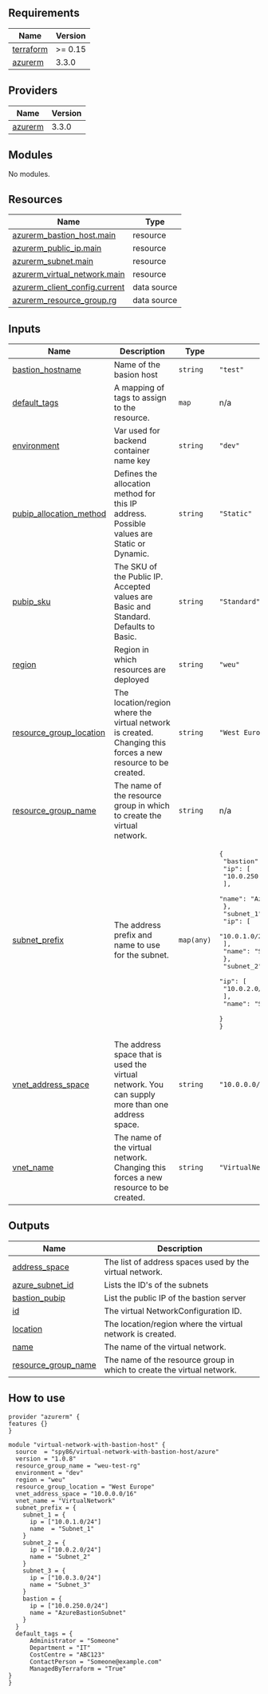 <!-- BEGIN_TF_DOCS -->
## Requirements

| Name | Version |
|------|---------|
| <a name="requirement_terraform"></a> [terraform](#requirement\_terraform) | >= 0.15 |
| <a name="requirement_azurerm"></a> [azurerm](#requirement\_azurerm) | 3.3.0 |

## Providers

| Name | Version |
|------|---------|
| <a name="provider_azurerm"></a> [azurerm](#provider\_azurerm) | 3.3.0 |

## Modules

No modules.

## Resources

| Name | Type |
|------|------|
| [azurerm_bastion_host.main](https://registry.terraform.io/providers/hashicorp/azurerm/3.3.0/docs/resources/bastion_host) | resource |
| [azurerm_public_ip.main](https://registry.terraform.io/providers/hashicorp/azurerm/3.3.0/docs/resources/public_ip) | resource |
| [azurerm_subnet.main](https://registry.terraform.io/providers/hashicorp/azurerm/3.3.0/docs/resources/subnet) | resource |
| [azurerm_virtual_network.main](https://registry.terraform.io/providers/hashicorp/azurerm/3.3.0/docs/resources/virtual_network) | resource |
| [azurerm_client_config.current](https://registry.terraform.io/providers/hashicorp/azurerm/3.3.0/docs/data-sources/client_config) | data source |
| [azurerm_resource_group.rg](https://registry.terraform.io/providers/hashicorp/azurerm/3.3.0/docs/data-sources/resource_group) | data source |

## Inputs

| Name | Description | Type | Default | Required |
|------|-------------|------|---------|:--------:|
| <a name="input_bastion_hostname"></a> [bastion\_hostname](#input\_bastion\_hostname) | Name of the basion host | `string` | `"test"` | no |
| <a name="input_default_tags"></a> [default\_tags](#input\_default\_tags) | A mapping of tags to assign to the resource. | `map` | n/a | yes |
| <a name="input_environment"></a> [environment](#input\_environment) | Var used for backend container name key | `string` | `"dev"` | no |
| <a name="input_pubip_allocation_method"></a> [pubip\_allocation\_method](#input\_pubip\_allocation\_method) | Defines the allocation method for this IP address. Possible values are Static or Dynamic. | `string` | `"Static"` | no |
| <a name="input_pubip_sku"></a> [pubip\_sku](#input\_pubip\_sku) | The SKU of the Public IP. Accepted values are Basic and Standard. Defaults to Basic. | `string` | `"Standard"` | no |
| <a name="input_region"></a> [region](#input\_region) | Region in which resources are deployed | `string` | `"weu"` | no |
| <a name="input_resource_group_location"></a> [resource\_group\_location](#input\_resource\_group\_location) | The location/region where the virtual network is created. Changing this forces a new resource to be created. | `string` | `"West Europe"` | no |
| <a name="input_resource_group_name"></a> [resource\_group\_name](#input\_resource\_group\_name) | The name of the resource group in which to create the virtual network. | `string` | n/a | yes |
| <a name="input_subnet_prefix"></a> [subnet\_prefix](#input\_subnet\_prefix) | The address prefix and name to use for the subnet. | `map(any)` | <pre>{<br>  "bastion": {<br>    "ip": [<br>      "10.0.250.0/24"<br>    ],<br>    "name": "AzureBastionSubnet"<br>  },<br>  "subnet_1": {<br>    "ip": [<br>      "10.0.1.0/24"<br>    ],<br>    "name": "Subnet_1"<br>  },<br>  "subnet_2": {<br>    "ip": [<br>      "10.0.2.0/24"<br>    ],<br>    "name": "Subnet_2"<br>  }<br>}</pre> | no |
| <a name="input_vnet_address_space"></a> [vnet\_address\_space](#input\_vnet\_address\_space) | The address space that is used the virtual network. You can supply more than one address space. | `string` | `"10.0.0.0/16"` | no |
| <a name="input_vnet_name"></a> [vnet\_name](#input\_vnet\_name) | The name of the virtual network. Changing this forces a new resource to be created. | `string` | `"VirtualNetwork1"` | no |

## Outputs

| Name | Description |
|------|-------------|
| <a name="output_address_space"></a> [address\_space](#output\_address\_space) | The list of address spaces used by the virtual network. |
| <a name="output_azure_subnet_id"></a> [azure\_subnet\_id](#output\_azure\_subnet\_id) | Lists the ID's of the subnets |
| <a name="output_bastion_pubip"></a> [bastion\_pubip](#output\_bastion\_pubip) | List the public IP of the bastion server |
| <a name="output_id"></a> [id](#output\_id) | The virtual NetworkConfiguration ID. |
| <a name="output_location"></a> [location](#output\_location) | The location/region where the virtual network is created. |
| <a name="output_name"></a> [name](#output\_name) | The name of the virtual network. |
| <a name="output_resource_group_name"></a> [resource\_group\_name](#output\_resource\_group\_name) | The name of the resource group in which to create the virtual network. |
<!-- END_TF_DOCS -->

## How to use

```
provider "azurerm" {
features {}
}

module "virtual-network-with-bastion-host" {
  source  = "spy86/virtual-network-with-bastion-host/azure"
  version = "1.0.8"
  resource_group_name = "weu-test-rg"
  environment = "dev"
  region = "weu"
  resource_group_location = "West Europe"
  vnet_address_space = "10.0.0.0/16"
  vnet_name = "VirtualNetwork"
  subnet_prefix = {
    subnet_1 = {
      ip = ["10.0.1.0/24"]
      name  = "Subnet_1"
    }
    subnet_2 = {
      ip = ["10.0.2.0/24"]
      name = "Subnet_2"
    }
    subnet_3 = {
      ip = ["10.0.3.0/24"]
      name = "Subnet_3"
    }
    bastion = {
      ip = ["10.0.250.0/24"]
      name = "AzureBastionSubnet"
    }
  }
  default_tags = {
      Administrator = "Someone"
      Department = "IT"
      CostCentre = "ABC123"
      ContactPerson = "Someone@example.com"
      ManagedByTerraform = "True"
}
}
```